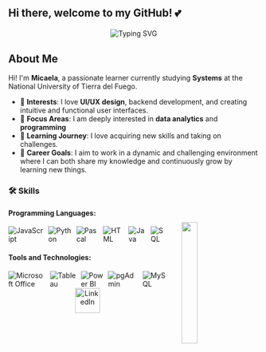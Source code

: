
## Hi there, welcome to my GitHub! 💕 

<div align="center" style="margin: 20px;">
  <img src="https://readme-typing-svg.herokuapp.com?font=Architects+Daughter&color=FFFFFF&size=27&center=true&vCenter=true&width=600&height=100&lines=My+name+is+Micaela...;Born+in+1995...;Data+Analytics...;Future+systems+analyst&duration=1500" alt="Typing SVG" />
</div>


## About Me

Hi! I'm **Micaela**, a passionate learner currently studying **Systems** at the National University of Tierra del Fuego. 

- 🎨 **Interests**: I love **UI/UX design**, backend development, and creating intuitive and functional user interfaces.
- 🌟 **Focus Areas**: I am deeply interested in **data analytics** and **programming**
- 🌱 **Learning Journey**: I love acquiring new skills and taking on challenges.
- 🎯 **Career Goals**: I aim to work in a dynamic and challenging environment where I can both share my knowledge and continuously grow by learning new things.

### 🛠️ Skills

<img src="https://media.tenor.com/pPoUmi0Z1fUAAAAC/cat-pet.gif" width="25%" align="right" style="margin: 30px;" />

#### Programming Languages:
<div style="display: flex; gap: 10px;">
  <img src="https://img.icons8.com/color/48/000000/javascript.png" alt="JavaScript" title="JavaScript" />
  <img src="https://img.icons8.com/color/48/000000/python.png" alt="Python" title="Python" />
  <img src="https://img.icons8.com/color/48/000000/programming.png" alt="Pascal" title="Pascal" />
  <img src="https://img.icons8.com/color/48/000000/html-5.png" alt="HTML" title="HTML" />
  <img src="https://img.icons8.com/color/48/000000/java-coffee-cup-logo.png" alt="Java" title="Java" />
  <img src="https://img.icons8.com/ios-filled/50/4a90e2/database.png" alt="SQL" title="SQL" />
</div>

#### Tools and Technologies:
<div style="display: flex; gap: 10px;">
  <img src="https://img.icons8.com/color/48/000000/microsoft-office-2019.png" alt="Microsoft Office" title="Microsoft Office Suite" />
  <img src="https://img.icons8.com/color/48/000000/tableau-software.png" alt="Tableau" title="Tableau" />
  <img src="https://img.icons8.com/color/48/000000/power-bi.png" alt="Power BI" title="Power BI" />
  <img src="https://img.icons8.com/color/48/000000/postgreesql.png" alt="pgAdmin" title="pgAdmin" />
  <img src="https://img.icons8.com/color/48/000000/mysql-logo.png" alt="MySQL" title="MySQL" />
</div>


<div align="center">
  <a href="https://www.linkedin.com/in/micaelaalvaradomendez/" target="blank">
    <img src="https://user-images.githubusercontent.com/88904952/234979284-68c11d7f-1acc-4f0c-ac78-044e1037d7b0.png" alt="LinkedIn" height="50" width="50" />
  </a>
</div>
<!--
**micaelaalvaradomendez/micaelaalvaradomendez** is a ✨ _special_ ✨ repository because its `README.md` (this file) appears on your GitHub profile.

Here are some ideas to get you started:

- 🔭 I’m currently working on ...
- 🌱 I’m currently learning ...
- 👯 I’m looking to collaborate on ...
- 🤔 I’m looking for help with ...
- 💬 Ask me about ...
- 📫 How to reach me: ...
- 😄 Pronouns: ...
- ⚡ Fun fact: ...
-->
